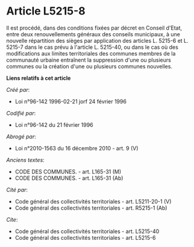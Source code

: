 # Article L5215-8

Il est procédé, dans des conditions fixées par décret en Conseil d'Etat, entre deux renouvellements généraux des conseils
municipaux, à une nouvelle répartition des sièges par application des articles L. 5215-6 et L. 5215-7 dans le cas prévu à
l'article L. 5215-40, ou dans le cas où des modifications aux limites territoriales des communes membres de la communauté
urbaine entraînent la suppression d'une ou plusieurs communes ou la création d'une ou plusieurs communes nouvelles.

**Liens relatifs à cet article**

_Créé par_:

  - Loi n°96-142 1996-02-21 jorf 24 février 1996

_Codifié par_:

  - Loi n°96-142 du 21 février 1996

_Abrogé par_:

  - Loi n°2010-1563 du 16 décembre 2010 - art. 9 (V)

_Anciens textes_:

  - CODE DES COMMUNES. - art. L165-31 (M)
  - CODE DES COMMUNES. - art. L165-31 (Ab)

_Cité par_:

  - Code général des collectivités territoriales - art. L5211-20-1 (V)
  - Code général des collectivités territoriales - art. R5215-1 (Ab)

_Cite_:

  - Code général des collectivités territoriales - art. L5215-40
  - Code général des collectivités territoriales - art. L5215-6
